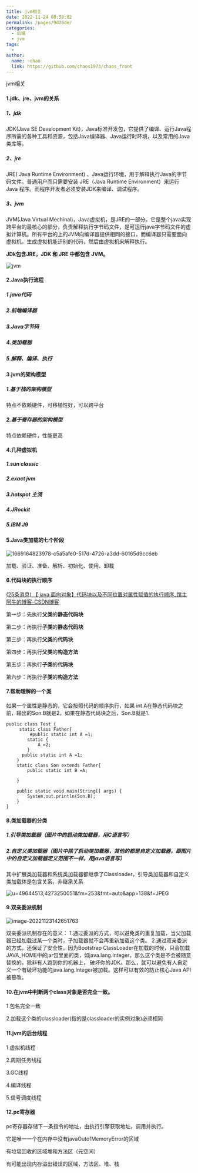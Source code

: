 ```yaml
---
title: jvm相关
date: 2022-11-24 08:58:02
permalink: /pages/9d28de/
categories:
  - 后端
  - jvm
tags:
  - 
author: 
  name: ~chao
  link: https://github.com/chaos1973/chaos_front
---
```

jvm相关

#### 1.jdk、jre、jvm的关系

##### 1、jdk

JDK(Java SE Development Kit)，Java标准开发包，它提供了编译、运行Java程序所需的各种工具和资源，包括Java编译器、Java运行时环境，以及常用的Java类库等。

##### 2、jre

JRE( Java Runtime Environment) 、Java运行环境，用于解释执行Java的字节码文件。普通用户而只需要安装 JRE（Java Runtime Environment）来运行 Java 程序。而程序开发者必须安装JDK来编译、调试程序。

##### 3、jvm

JVM(Java Virtual Mechinal)，Java虚拟机，是JRE的一部分。它是整个java实现跨平台的最核心的部分，负责解释执行字节码文件，是可运行java字节码文件的虚拟计算机。所有平台的上的JVM向编译器提供相同的接口，而编译器只需要面向虚拟机，生成虚拟机能识别的代码，然后由虚拟机来解释执行。

**JDk包含JRE，JDK 和 JRE 中都包含 JVM。**

![jvm](/docs/.vuepress/public/img/jvm/jvm.jpg)

#### 2.Java执行流程

##### 1.java代码

##### 2.前端编译器

##### 3.Java字节码

##### 4.类加载器

##### 5.解释、编译、执行

#### 3.jvm的架构模型

##### 1.基于栈的架构模型

特点不依赖硬件，可移植性好，可以跨平台

##### 2.基于寄存器的架构模型

特点依赖硬件，性能更高

#### 4.几种虚拟机

##### 1.sun classic

##### 2.exact jvm

##### 3.hotspot 主流

##### 4.JRockit

##### 5.IBM J9

#### 5.Java类加载的七个阶段



![1669164823978-c5a5afe0-517d-4726-a3dd-60165d9cc6eb](/docs/.vuepress/public/img/jvm/load.jpeg)

加载、验证、准备、解析、初始化、使用、卸载

#### 6.代码块的执行顺序

[(25条消息) 【 java 面向对象】代码块以及不同位置对属性赋值的执行顺序_馆主阿牛的博客-CSDN博客](https://blog.csdn.net/qq_57421630/article/details/127036231)

第一步：先执行**父类**的**静态代码块**

第二步：再执行**子类**的**静态代码块**

第三步：再执行**父类**的**代码块**

第四步：再执行**父类**的**构造方法**

第五步：再执行**子类**的**代码块**

第六步：再执行**子类**的**构造方法**

#### 7.帮助理解的一个类

如果一个属性是静态的，它会按照代码的顺序执行，如果 int A在静态代码块之前，输出的Son.B就是2，如果在静态代码块之后，Son.B就是1.

```
public class Test {
     static class Father{
         #public static int A =1;
        static {
            A =2;
        }
      public static int A =1;
    }
    static class Son extends Father{
        public static int B =A;

    }

    public static void main(String[] args) {
        System.out.println(Son.B);
    }
}
```

#### 8.类加载器的分类

##### 1.引导类加载器（图片中的启动类加载器，用C语言写）

##### 2.自定义类加载器（图片中除了启动类加载器，其他的都是自定义加载器，跟图片中的自定义加载器定义范围不一样，用java语言写）

其中扩展类加载器和系统类加载器都继承了Classloader，引导类加载器和自定义类加载体是包含关系，非继承关系

![u=49644513,4273250051&fm=253&fmt=auto&app=138&f=JPEG](/docs/.vuepress/public/img/jvm/shuangqin.webp)

#### 9.双亲委派机制

![image-20221123142651763](/docs/.vuepress/public/img/jvm/shuang.png)

双亲委派机制存在的意义：
1.通过委派的方式，可以避免类的重复加载，当父加载器已经加载过某一个类时，子加载器就不会再重新加载这个类。
2.通过双亲委派的方式，还保证了安全性。因为Bootstrap ClassLoader在加载的时候，只会加载JAVA_HOME中的jar包里面的类，如java.lang.Integer，那么这个类是不会被随意替换的，除非有人跑到你的机器上， 破坏你的JDK。那么，就可以避免有人自定义一个有破坏功能的java.lang.Integer被加载。这样可以有效的防止核心Java API被篡改。

#### 10.在jvm中判断两个class对象是否完全一致。

1.包名完全一致

2.加载这个类的classloader(指的是classloader的实例对象)必须相同

#### 11.jvm的后台线程

1.虚拟机线程

2.周期任务线程

3.GC线程

4.编译线程

5.信号调度线程

#### 12.pc寄存器

pc寄存器存储下一条指令的地址，由执行引擎获取地址，调用并执行。

它是唯一一个在内存中没有javaOutofMemoryError的区域

有垃圾回收的区域堆和方法区（元空间）

有可能出现内存溢出错误的区域，方法区、堆、栈